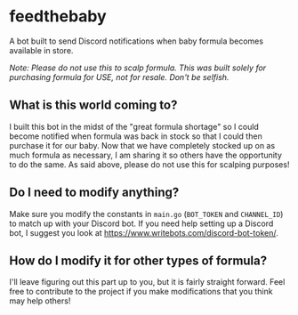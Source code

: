 # feedthebaby
A bot built to send Discord notifications when baby formula becomes available in store.

*Note: Please do not use this to scalp formula. This was built solely for purchasing formula for USE, not for resale. Don't be selfish.*

## What is this world coming to?

I built this bot in the midst of the "great formula shortage" so I could become notified when formula was back in stock so that I could then purchase it for our baby. Now that we have completely stocked up on as much formula as necessary, I am sharing it so others have the opportunity to do the same. As said above, please do not use this for scalping purposes!

## Do I need to modify anything?

Make sure you modify the constants in `main.go` (`BOT_TOKEN` and `CHANNEL_ID`) to match up with your Discord bot. If you need help setting up a Discord bot, I suggest you look at https://www.writebots.com/discord-bot-token/.

## How do I modify it for other types of formula?

I'll leave figuring out this part up to you, but it is fairly straight forward. Feel free to contribute to the project if you make modifications that you think may help others!
